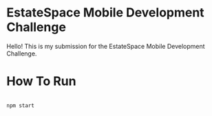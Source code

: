 # EstateSpace Mobile Development Challenge

Hello! This is my submission for the EstateSpace Mobile Development Challenge.

# How To Run
```cd test

npm start
